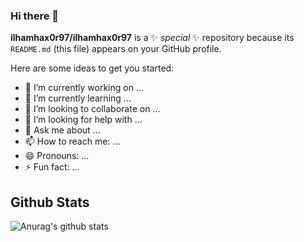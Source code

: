 ### Hi there 👋

**ilhamhax0r97/ilhamhax0r97** is a ✨ _special_ ✨ repository because its `README.md` (this file) appears on your GitHub profile.

Here are some ideas to get you started:

- 🔭 I’m currently working on ...
- 🌱 I’m currently learning ...
- 👯 I’m looking to collaborate on ...
- 🤔 I’m looking for help with ...
- 💬 Ask me about ...
- 📫 How to reach me: ...
- 😄 Pronouns: ...
- ⚡ Fun fact: ...

## Github Stats
![Anurag's github stats](https://github-readme-stats.vercel.app/api?username=ilhamhax0r97&show_icons=true&theme=radical)
